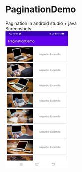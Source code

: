 # PaginationDemo
Pagination in android studio + java<br>
Screenshots: <br>
<img src = "Images/Screenshot_pagination.jpg" width = "200">

